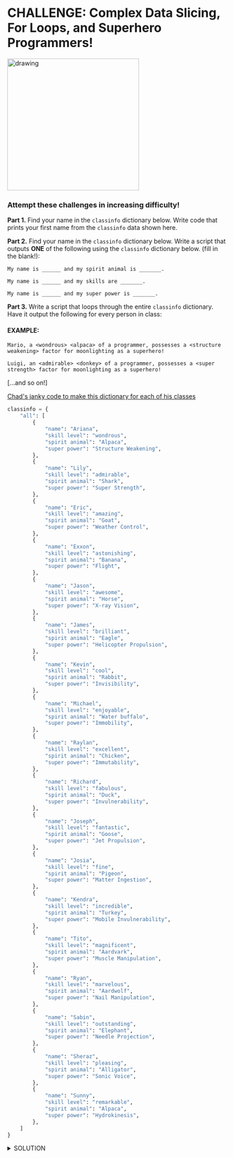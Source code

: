 # CHALLENGE: Complex Data Slicing, For Loops, and Superhero Programmers!

<img src="https://simpleprogrammer.com/wp-content/uploads/2019/04/programmer-hero.png" alt="drawing" width="300"/>

### Attempt these challenges in increasing difficulty!

**Part 1.** Find your name in the `classinfo` dictionary below. Write code that prints your first name from the `classinfo` data shown here.

**Part 2.** Find your name in the `classinfo` dictionary below.  Write a script that outputs **ONE** of the following using the `classinfo` dictionary below. (fill in the blank!):

	My name is ______ and my spirit animal is _______.

	My name is ______ and my skills are _______.

	My name is ______ and my super power is _______.


**Part 3.** Write a script that loops through the entire `classinfo` dictionary. Have it output the following for every person in class:

#### EXAMPLE:
	

    Mario, a <wondrous> <alpaca> of a programmer, possesses a <structure weakening> factor for moonlighting as a superhero!
    
    Luigi, an <admirable> <donkey> of a programmer, possesses a <super strength> factor for moonlighting as a superhero!

[...and so on!]

[Chad's janky code to make this dictionary for each of his classes](https://github.com/csfeeser/Python/blob/master/solutions/classinfomaker.py)

```python
classinfo = {
    "all": [
        {
            "name": "Ariana",
            "skill level": "wondrous",
            "spirit animal": "Alpaca",
            "super power": "Structure Weakening",
        },
        {
            "name": "Lily",
            "skill level": "admirable",
            "spirit animal": "Shark",
            "super power": "Super Strength",
        },
        {
            "name": "Eric",
            "skill level": "amazing",
            "spirit animal": "Goat",
            "super power": "Weather Control",
        },
        {
            "name": "Exxon",
            "skill level": "astonishing",
            "spirit animal": "Banana",
            "super power": "Flight",
        },
        {
            "name": "Jason",
            "skill level": "awesome",
            "spirit animal": "Horse",
            "super power": "X-ray Vision",
        },
        {
            "name": "James",
            "skill level": "brilliant",
            "spirit animal": "Eagle",
            "super power": "Helicopter Propulsion",
        },
        {
            "name": "Kevin",
            "skill level": "cool",
            "spirit animal": "Rabbit",
            "super power": "Invisibility",
        },
        {
            "name": "Michael",
            "skill level": "enjoyable",
            "spirit animal": "Water buffalo",
            "super power": "Immobility",
        },
        {
            "name": "Raylan",
            "skill level": "excellent",
            "spirit animal": "Chicken",
            "super power": "Immutability",
        },
        {
            "name": "Richard",
            "skill level": "fabulous",
            "spirit animal": "Duck",
            "super power": "Invulnerability",
        },
        {
            "name": "Joseph",
            "skill level": "fantastic",
            "spirit animal": "Goose",
            "super power": "Jet Propulsion",
        },
        {
            "name": "Josia",
            "skill level": "fine",
            "spirit animal": "Pigeon",
            "super power": "Matter Ingestion",
        },
        {
            "name": "Kendra",
            "skill level": "incredible",
            "spirit animal": "Turkey",
            "super power": "Mobile Invulnerability",
        },
        {
            "name": "Tito",
            "skill level": "magnificent",
            "spirit animal": "Aardvark",
            "super power": "Muscle Manipulation",
        },
        {
            "name": "Ryan",
            "skill level": "marvelous",
            "spirit animal": "Aardwolf",
            "super power": "Nail Manipulation",
        },
        {
            "name": "Sabin",
            "skill level": "outstanding",
            "spirit animal": "Elephant",
            "super power": "Needle Projection",
        },
        {
            "name": "Sheraz",
            "skill level": "pleasing",
            "spirit animal": "Alligator",
            "super power": "Sonic Voice",
        },
        {
            "name": "Sunny",
            "skill level": "remarkable",
            "spirit animal": "Alpaca",
            "super power": "Hydrokinesis",
        },
    ]
}
```

<details>
<summary>SOLUTION</summary>

```python
# parts 1 and 2
name= classinfo["all"][2]["name"]
power= classinfo["all"][2]["super power"]

print(name, "has the power of", power)

# part 3
for x in classinfo["all"]:
    name= x["name"]
    skill= x["skill level"]
    power= x["super power"]
    animal= x["spirit animal"]

    # Mario, a <wondrous> <alpaca> of a programmer, possesses a <structure weakening> factor for moonlighting as a superhero!
    print(f"{name}, a {skill} {animal} of a programmer, possesses a {power} factor for moonlighting as a superhero!")
```
</details>
